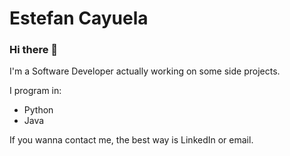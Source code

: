 # Estefan Cayuela
### Hi there 👋

I'm a Software Developer actually working on some side projects.

I program in:
- Python
- Java

If you wanna contact me, the best way is LinkedIn or email.

